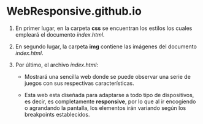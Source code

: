 # WebResponsive.github.io

1. En primer lugar, en la carpeta **css** se encuentran los estilos los cuales empleará el documento *index.html*.
 
2. En segundo lugar, la carpeta **img** contiene las imágenes del documento *index.html*.

3. Por último, el archivo *index.html*:

    - Mostrará una sencilla web donde se puede observar una serie de juegos con sus respectivas características.
    
    - Esta web esta diseñada para adaptarse a todo tipo de dispositivos, es decir, es completamente **responsive**, 
      por lo que al ir encogiendo o agrandando la pantalla, los elementos irán variando según los breakpoints
      establecidos.
